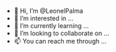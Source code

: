 - 👋 Hi, I’m @LeonelPalma
- 👀 I’m interested in ...
- 🌱 I’m currently learning ...
- 💞️ I’m looking to collaborate on ...
- 📫 You can reach me through ...

<!---
LeonelPalma/LeonelPalma is a ✨ special ✨ repository because its `README.md` (this file) appears on your GitHub profile.
You can click the Preview link to take a look at your changes.
--->
